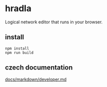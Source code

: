 # hradla
Logical network editor that runs in your browser.

## install
```npm
npm install
npm run build
```
## czech documentation
[docs/markdown/developer.md](docs/markdown/developer.md)